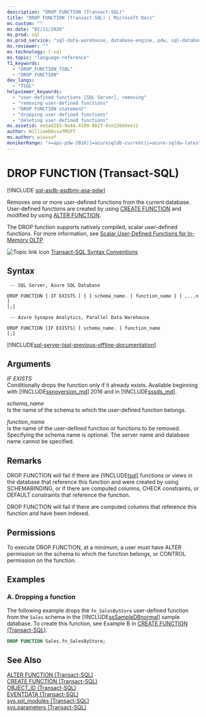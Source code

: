 ```yaml
---
description: "DROP FUNCTION (Transact-SQL)"
title: "DROP FUNCTION (Transact-SQL) | Microsoft Docs"
ms.custom: ""
ms.date: "02/11/2020"
ms.prod: sql
ms.prod_service: "sql-data-warehouse, database-engine, pdw, sql-database"
ms.reviewer: ""
ms.technology: t-sql
ms.topic: "language-reference"
f1_keywords: 
  - "DROP_FUNCTION_TSQL"
  - "DROP FUNCTION"
dev_langs: 
  - "TSQL"
helpviewer_keywords: 
  - "user-defined functions [SQL Server], removing"
  - "removing user-defined functions"
  - "DROP FUNCTION statement"
  - "dropping user-defined functions"
  - "deleting user-defined functions"
ms.assetid: ee5ad283-9e44-4109-902f-0ce12669ee11
author: WilliamDAssafMSFT
ms.author: wiassaf
monikerRange: ">=aps-pdw-2016||=azuresqldb-current||=azure-sqldw-latest||>=sql-server-2016||>=sql-server-linux-2017||=azuresqldb-mi-current"
---
```

# DROP FUNCTION (Transact-SQL)
[!INCLUDE [sql-asdb-asdbmi-asa-pdw](../../includes/applies-to-version/sql-asdb-asdbmi-asa-pdw.md)]

  Removes one or more user-defined functions from the current database. User-defined functions are created by using [CREATE FUNCTION](../../t-sql/statements/create-function-transact-sql.md) and modified by using [ALTER FUNCTION](../../t-sql/statements/alter-function-transact-sql.md).  
  
 The DROP function supports natively compiled, scalar user-defined functions. For more information, see [Scalar User-Defined Functions for In-Memory OLTP](../../relational-databases/in-memory-oltp/scalar-user-defined-functions-for-in-memory-oltp.md).  
  
 ![Topic link icon](../../database-engine/configure-windows/media/topic-link.gif "Topic link icon") [Transact-SQL Syntax Conventions](../../t-sql/language-elements/transact-sql-syntax-conventions-transact-sql.md)  
  
## Syntax  
  
```syntaxsql
 -- SQL Server, Azure SQL Database 

DROP FUNCTION [ IF EXISTS ] { [ schema_name. ] function_name } [ ,...n ]   
[;]
```

```syntaxsql
 -- Azure Synapse Analytics, Parallel Data Warehouse 

DROP FUNCTION [IF EXISTS] [ schema_name. ] function_name
[;] 
```  
   
  
[!INCLUDE[sql-server-tsql-previous-offline-documentation](../../includes/sql-server-tsql-previous-offline-documentation.md)]

## Arguments
 *IF EXISTS*    
 Conditionally drops the function only if it already exists. Available beginning with [!INCLUDE[ssnoversion_md](../../includes/ssnoversion-md.md)] 2016 and in [!INCLUDE[sssds_md](../../includes/sssds-md.md)].
  
 *schema_name*  
 Is the name of the schema to which the user-defined function belongs.  
  
 *function_name*  
 Is the name of the user-defined function or functions to be removed. Specifying the schema name is optional. The server name and database name cannot be specified.  
  
## Remarks  
 DROP FUNCTION will fail if there are [!INCLUDE[tsql](../../includes/tsql-md.md)] functions or views in the database that reference this function and were created by using SCHEMABINDING, or if there are computed columns, CHECK constraints, or DEFAULT constraints that reference the function.  
  
 DROP FUNCTION will fail if there are computed columns that reference this function and have been indexed.  
  
## Permissions  
 To execute DROP FUNCTION, at a minimum, a user must have ALTER permission on the schema to which the function belongs, or CONTROL permission on the function.  
  
## Examples  
  
### A. Dropping a function  
 The following example drops the `fn_SalesByStore` user-defined function from the `Sales` schema in the [!INCLUDE[ssSampleDBnormal](../../includes/sssampledbnormal-md.md)] sample database. To create this function, see Example B in [CREATE FUNCTION &#40;Transact-SQL&#41;](../../t-sql/statements/create-function-transact-sql.md).  
  
```sql  
DROP FUNCTION Sales.fn_SalesByStore;  
```  
  
## See Also  
 [ALTER FUNCTION &#40;Transact-SQL&#41;](../../t-sql/statements/alter-function-transact-sql.md)   
 [CREATE FUNCTION &#40;Transact-SQL&#41;](../../t-sql/statements/create-function-transact-sql.md)   
 [OBJECT_ID &#40;Transact-SQL&#41;](../../t-sql/functions/object-id-transact-sql.md)   
 [EVENTDATA &#40;Transact-SQL&#41;](../../t-sql/functions/eventdata-transact-sql.md)   
 [sys.sql_modules &#40;Transact-SQL&#41;](../../relational-databases/system-catalog-views/sys-sql-modules-transact-sql.md)   
 [sys.parameters &#40;Transact-SQL&#41;](../../relational-databases/system-catalog-views/sys-parameters-transact-sql.md)  
  
  
